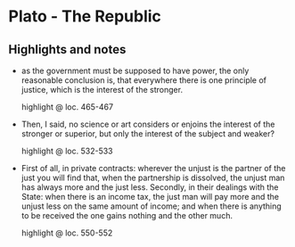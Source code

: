 # Plato - The Republic

## Highlights and notes

- as the government must be supposed to have power, the only reasonable conclusion is, that everywhere there is one principle of justice, which is the interest of the stronger.

  highlight @ loc. 465-467

- Then, I said, no science or art considers or enjoins the interest of the stronger or superior, but only the interest of the subject and weaker?

  highlight @ loc. 532-533

- First of all, in private contracts: wherever the unjust is the partner of the just you will find that, when the partnership is dissolved, the unjust man has always more and the just less. Secondly, in their dealings with the State: when there is an income tax, the just man will pay more and the unjust less on the same amount of income; and when there is anything to be received the one gains nothing and the other much.

  highlight @ loc. 550-552

